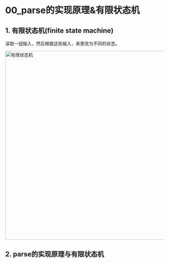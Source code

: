 # 00_parse的实现原理&有限状态机

## 1. 有限状态机(finite state machine)

读取一组输入，然后根据这些输入，来更改为不同的状态。

<img src="https://iamzjt-1256754140.cos.ap-nanjing.myqcloud.com/images/202303230627219.png" width="600" alt="有限状态机"/>

## 2. parse的实现原理与有限状态机

[//]: # (TODO: 画图表示parse的实现过程 并解释)
